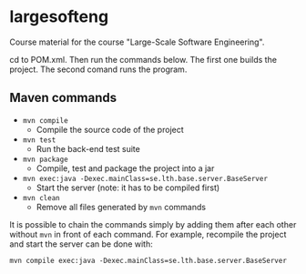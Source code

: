 # largesofteng
Course material for the course "Large-Scale Software Engineering".

cd to POM.xml. Then run the commands below. The first one builds the project.
The second comand runs the program.

## Maven commands

- `mvn compile`
  - Compile the source code of the project
- `mvn test`
  - Run the back-end test suite
- `mvn package`
  - Compile, test and package the project into a jar
- `mvn exec:java -Dexec.mainClass=se.lth.base.server.BaseServer`
  - Start the server (note: it has to be compiled first)
- `mvn clean`
  - Remove all files generated by `mvn` commands

It is possible to chain the commands simply by adding them after each other
without `mvn` in front of each command. For example, recompile the project and
start the server can be done with:

`mvn compile exec:java -Dexec.mainClass=se.lth.base.server.BaseServer`
